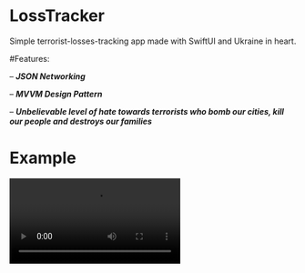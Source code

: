# LossTracker
Simple terrorist-losses-tracking app made with SwiftUI and Ukraine in heart.

#Features:

– ***JSON Networking***

– ***MVVM Design Pattern***

– ***Unbelievable level of hate towards terrorists who bomb our cities, kill our people and destroys our families***

# Example

![](https://github.com/llieusedie/LossTracker/blob/main/example.mp4)
